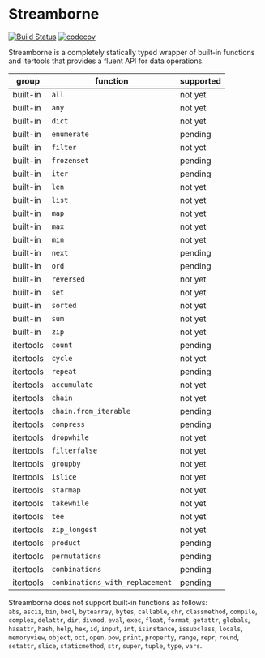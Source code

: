 # Streamborne

[![Build Status](https://travis-ci.org/kunimitaiyoh/streamborne.svg)](https://travis-ci.org/kunimitaiyoh/streamborne)
[![codecov](https://codecov.io/gh/kunimitaiyoh/streamborne/branch/master/graph/badge.svg)](https://codecov.io/gh/kunimitaiyoh/streamborne)

Streamborne is a completely statically typed wrapper of built-in functions and itertools that provides a fluent API for data operations.

| group     | function                        | supported |
|-----------|---------------------------------|-----------|
| built-in  | `all`                           | not yet   |
| built-in  | `any`                           | not yet   |
| built-in  | `dict`                          | not yet   |
| built-in  | `enumerate`                     | pending   |
| built-in  | `filter`                        | not yet   |
| built-in  | `frozenset`                     | pending   |
| built-in  | `iter`                          | pending   |
| built-in  | `len`                           | not yet   |
| built-in  | `list`                          | not yet   |
| built-in  | `map`                           | not yet   |
| built-in  | `max`                           | not yet   |
| built-in  | `min`                           | not yet   |
| built-in  | `next`                          | pending   |
| built-in  | `ord`                           | pending   |
| built-in  | `reversed`                      | not yet   |
| built-in  | `set`                           | not yet   |
| built-in  | `sorted`                        | not yet   |
| built-in  | `sum`                           | not yet   |
| built-in  | `zip`                           | not yet   |
| itertools | `count`                         | pending   |
| itertools | `cycle`                         | not yet   |
| itertools | `repeat`                        | pending   |
| itertools | `accumulate`                    | not yet   |
| itertools | `chain`                         | not yet   |
| itertools | `chain.from_iterable`           | pending   |
| itertools | `compress`                      | pending   |
| itertools | `dropwhile`                     | not yet   |
| itertools | `filterfalse`                   | not yet   |
| itertools | `groupby`                       | not yet   |
| itertools | `islice`                        | not yet   |
| itertools | `starmap`                       | not yet   |
| itertools | `takewhile`                     | not yet   |
| itertools | `tee`                           | not yet   |
| itertools | `zip_longest`                   | not yet   |
| itertools | `product`                       | pending   |
| itertools | `permutations`                  | pending   |
| itertools | `combinations`                  | pending   |
| itertools | `combinations_with_replacement` | pending   |

Streamborne does not support built-in functions as follows:  
`abs`, `ascii`, `bin`, `bool`, `bytearray`, `bytes`, `callable`, `chr`, `classmethod`, `compile`, `complex`, `delattr`, `dir`, `divmod`, `eval`, `exec`, `float`, `format`, `getattr`, `globals`, `hasattr`, `hash`, `help`, `hex`, `id`, `input`, `int`, `isinstance`, `issubclass`, `locals`, `memoryview`, `object`, `oct`, `open`, `pow`, `print`, `property`, `range`, `repr`, `round`, `setattr`, `slice`, `staticmethod`, `str`, `super`, `tuple`, `type`, `vars`.
